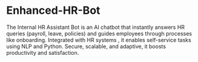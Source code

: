 # Enhanced-HR-Bot
The Internal HR Assistant Bot is an AI chatbot that instantly answers HR queries (payroll, leave, policies) and guides employees through processes like onboarding. Integrated with HR systems , it enables self-service tasks using NLP and Python. Secure, scalable, and adaptive, it boosts productivity and satisfaction.
